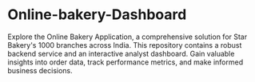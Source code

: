 # Online-bakery-Dashboard
Explore the Online Bakery Application, a comprehensive solution for Star Bakery's 1000 branches across India. This repository contains a robust backend service and an interactive analyst dashboard. Gain valuable insights into order data, track performance metrics, and make informed business decisions. 
